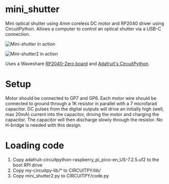 # mini_shutter

Mini optical shutter using 4mm coreless DC motor and RP2040 driver using CircuitPython.  Allows a computer to control an optical shutter via a USB-C connection.

![Mini-shutter in action](images/VIDEO-shutter-demo.gif)

![Mini-shutter2 in action](images/VIDEO-mini-shutter2-2022-07-18a.gif)

Uses a Waveshare <a
href="https://www.waveshare.com/rp2040-zero.htm">RP2040-Zero board</a>
and <a
href="https://learn.adafruit.com/welcome-to-circuitpython/what-is-circuitpython">Adafruit's
CircuitPython</a>.

# Setup

Motor should be connected to GP7 and GP6.  Each motor wire should be connected to ground through a 1K resistor in parallel with a 7 microfarad capacitor.  DC pulses from the digital outputs will drive an initially high (well, max 20mA) current into the capacitor, driving the motor and charging the capacitor.  The capacitor will then discharge slowly through the resistor.  No H-bridge is needed with this design.

# Loading code

1. Copy adafruit-circuitpython-raspberry_pi_pico-en_US-7.2.5.uf2 to the boot RPI drive
2. Copy my-circuitpy-lib/* to CIRCUITPY/lib/
3. Copy mini_shutter2.py to CIRCUITPY/code.py

